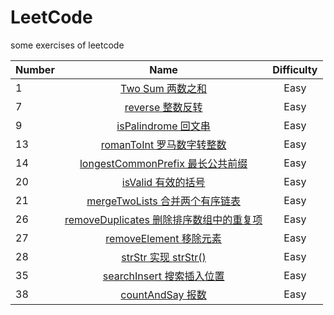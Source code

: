 # LeetCode

some exercises of leetcode

| Number |                                                              Name                                                               | Difficulty |
| ------ | :-----------------------------------------------------------------------------------------------------------------------------: | :--------: |
| 1      |                  [Two Sum 两数之和](https://github.com/buki26/LeetCode/blob/master/Solutions/Easy/1-TwoSum.md)                  |    Easy    |
| 7      |                 [reverse 整数反转](https://github.com/buki26/LeetCode/blob/master/Solutions/Easy/7-reverse.md)                  |    Easy    |
| 9      |             [isPalindrome 回文串](https://github.com/buki26/LeetCode/blob/master/Solutions/Easy/9-isPalindrome.md)              |    Easy    |
| 13     |           [romanToInt 罗马数字转整数](https://github.com/buki26/LeetCode/blob/master/Solutions/Easy/13-romanToInt.md)           |    Easy    |
| 14     |   [longestCommonPrefix 最长公共前缀](https://github.com/buki26/LeetCode/blob/master/Solutions/Easy/14-longestCommonPrefix.md)   |    Easy    |
| 20     |                [isValid 有效的括号](https://github.com/buki26/LeetCode/blob/master/Solutions/Easy/20-isValid.md)                |    Easy    |
| 21     |       [mergeTwoLists 合并两个有序链表](https://github.com/buki26/LeetCode/blob/master/Solutions/Easy/21-mergeTwoLists.md)       |    Easy    |
| 26     | [removeDuplicates 删除排序数组中的重复项](https://github.com/buki26/LeetCode/blob/master/Solutions/Easy/26-removeDuplicates.md) |    Easy    |
| 27     |           [removeElement 移除元素](https://github.com/buki26/LeetCode/blob/master/Solutions/Easy/27-removeElement.md)           |    Easy    |
| 28     |               [strStr 实现 strStr()](https://github.com/buki26/LeetCode/blob/master/Solutions/Easy/28-strStr.md)                |    Easy    |
| 35     |          [searchInsert 搜索插入位置](https://github.com/buki26/LeetCode/blob/master/Solutions/Easy/35-searchInsert.md)          |    Easy    |
| 38     |               [countAndSay 报数](https://github.com/buki26/LeetCode/blob/master/Solutions/Easy/38-countAndSay.md)               |    Easy    |
